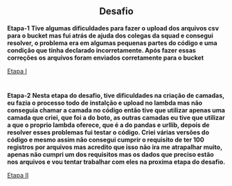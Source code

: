 <div align=center>

## Desafio

</div>


**Etapa-1**
**Tive algumas dificuldades para fazer o upload dos arquivos csv para o bucket mas fui atrás de ajuda dos colegas da squad e consegui resolver, o problema era em algumas pequenas partes do código e uma condição que tinha declarado incorretamente. Após fazer essas correções os arquivos foram enviados corretamente para o bucket**

[Etapa I](Desafio/Etapa-1)

#

**Etapa-2**
**Nesta etapa do desafio, tive dificuldades na criação de camadas, eu fazia o processo todo de instalção e upload no lambda mas não conseguia chamar a camada no código então tive que utilizar apenas uma camada que criei, que foi a do boto, as outras camadas eu tive que utilizar a que o proprio lambda oferece, que é a do pandas e urllib, depois de resolver esses problemas fui testar o código. Criei várias versões do código e mesmo assim não consegui cumprir o requisito de ter 100 registros por arquivos mas acredito que isso não ira me atrapalhar muito, apenas não cumpri um dos requisitos mas os dados que preciso estão nos arquivos e vou tentar trabalhar com eles na proxima etapa do desafio.**

[Etapa II](Desafio/Etapa-2)
